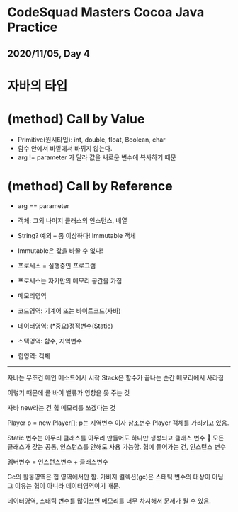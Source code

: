 CodeSquad Masters Cocoa Java Practice
=====================================

2020/11/05, Day 4
-----------------


# 자바의 타입

# (method) Call by Value
-	Primitive(원시타입): int, double, float, Boolean, char
- 함수 안에서 바깥에서 바뀌지 않는다.
- arg != parameter 가 달라 값을 새로운 변수에 복사하기 때문

# (method) Call by Reference
-	arg == parameter 
-	객체: 그외 나머지 클래스의 인스턴스, 배열
-	String? 예외 – 좀 이상하다! Immutable 객체
-	Immutable은 값을 바꿀 수 없다!


-	프로세스 = 실행중인 프로그램
-	프로세스는 자기만의 메모리 공간을 가짐

- 메모리영역
- 코드영역: 기계어 또는 바이트코드(자바)
- 데이터영역: (*중요)정적변수(Static)
- 스택영역: 함수, 지역변수
- 힙영역: 객체

------------------------
자바는 무조건 메인 메소드에서 시작
Stack은 함수가 끝나는 순간 메모리에서 사라짐

이렇기 때문에 콜 바이 밸류가 영향을 못 주는 것


자바 new라는 건 힙 메모리를 쓰겠다는 것

Player p = new Player[];
p는 지역변수 이자 참조변수
Player 객체를 가리키고 있음.

 
Static 변수는 아무리 클래스를 아무리 만들어도 하나만 생성되고 클래스 변수
	모든 클래스가 갖는 공통, 인스턴스를 안해도 사용 가능함.
힙에 들어가는 건, 인스턴스 변수

멤버변수 = 인스턴스변수 + 클래스변수


Gc의 활동영역은 힙 영역에서만 함.
가비지 컬렉션(gc)은 스태틱 변수의 대상이 아님
그 이유는 힙이 아니라 데이터영역이기 때문.

데이터영역, 스태틱 변수를 많이쓰면 메모리를 너무 차지해서 문제가 될 수 있음.


